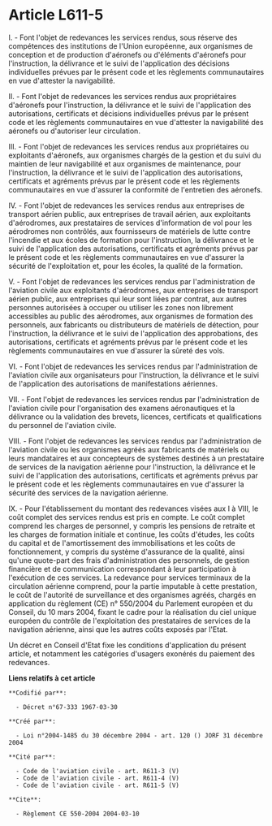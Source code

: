 # Article L611-5

I. - Font l'objet de redevances les services rendus, sous réserve des compétences des institutions de l'Union européenne, aux
organismes de conception et de production d'aéronefs ou d'éléments d'aéronefs pour l'instruction, la délivrance et le suivi
de l'application des décisions individuelles prévues par le présent code et les règlements communautaires en vue d'attester
la navigabilité.

II. - Font l'objet de redevances les services rendus aux propriétaires d'aéronefs pour l'instruction, la délivrance et le
suivi de l'application des autorisations, certificats et décisions individuelles prévus par le présent code et les règlements
communautaires en vue d'attester la navigabilité des aéronefs ou d'autoriser leur circulation.

III. - Font l'objet de redevances les services rendus aux propriétaires ou exploitants d'aéronefs, aux organismes chargés de
la gestion et du suivi du maintien de leur navigabilité et aux organismes de maintenance, pour l'instruction, la délivrance
et le suivi de l'application des autorisations, certificats et agréments prévus par le présent code et les règlements
communautaires en vue d'assurer la conformité de l'entretien des aéronefs.

IV. - Font l'objet de redevances les services rendus aux entreprises de transport aérien public, aux entreprises de travail
aérien, aux exploitants d'aérodromes, aux prestataires de services d'information de vol pour les aérodromes non contrôlés,
aux fournisseurs de matériels de lutte contre l'incendie et aux écoles de formation pour l'instruction, la délivrance et le
suivi de l'application des autorisations, certificats et agréments prévus par le présent code et les règlements
communautaires en vue d'assurer la sécurité de l'exploitation et, pour les écoles, la qualité de la formation.

V. - Font l'objet de redevances les services rendus par l'administration de l'aviation civile aux exploitants d'aérodromes,
aux entreprises de transport aérien public, aux entreprises qui leur sont liées par contrat, aux autres personnes autorisées
à occuper ou utiliser les zones non librement accessibles au public des aérodromes, aux organismes de formation des
personnels, aux fabricants ou distributeurs de matériels de détection, pour l'instruction, la délivrance et le suivi de
l'application des approbations, des autorisations, certificats et agréments prévus par le présent code et les règlements
communautaires en vue d'assurer la sûreté des vols.

VI. - Font l'objet de redevances les services rendus par l'administration de l'aviation civile aux organisateurs pour
l'instruction, la délivrance et le suivi de l'application des autorisations de manifestations aériennes.

VII. - Font l'objet de redevances les services rendus par l'administration de l'aviation civile pour l'organisation des
examens aéronautiques et la délivrance ou la validation des brevets, licences, certificats et qualifications du personnel de
l'aviation civile.

VIII. - Font l'objet de redevances les services rendus par l'administration de l'aviation civile ou les organismes agréés aux
fabricants de matériels ou leurs mandataires et aux concepteurs de systèmes destinés à un prestataire de services de la
navigation aérienne pour l'instruction, la délivrance et le suivi de l'application des autorisations, certificats et
agréments prévus par le présent code et les règlements communautaires en vue d'assurer la sécurité des services de la
navigation aérienne.

IX. - Pour l'établissement du montant des redevances visées aux I à VIII, le coût complet des services rendus est pris en
compte. Le coût complet comprend les charges de personnel, y compris les pensions de retraite et les charges de formation
initiale et continue, les coûts d'études, les coûts du capital et de l'amortissement des immobilisations et les coûts de
fonctionnement, y compris du système d'assurance de la qualité, ainsi qu'une quote-part des frais d'administration des
personnels, de gestion financière et de communication correspondant à leur participation à l'exécution de ces services. La
redevance pour services terminaux de la circulation aérienne comprend, pour la partie imputable à cette prestation, le coût
de l'autorité de surveillance et des organismes agréés, chargés en application du règlement (CE) n° 550/2004 du Parlement
européen et du Conseil, du 10 mars 2004, fixant le cadre pour la réalisation du ciel unique européen du contrôle de
l'exploitation des prestataires de services de la navigation aérienne, ainsi que les autres coûts exposés par l'Etat.

Un décret en Conseil d'Etat fixe les conditions d'application du présent article, et notamment les catégories d'usagers
exonérés du paiement des redevances.

**Liens relatifs à cet article**

	**Codifié par**:

	  - Décret n°67-333 1967-03-30

	**Créé par**:

	  - Loi n°2004-1485 du 30 décembre 2004 - art. 120 () JORF 31 décembre 2004

	**Cité par**:

	  - Code de l'aviation civile - art. R611-3 (V)
	  - Code de l'aviation civile - art. R611-4 (V)
	  - Code de l'aviation civile - art. R611-5 (V)

	**Cite**:

	  - Règlement CE 550-2004 2004-03-10
